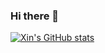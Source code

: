 ### Hi there 👋

[![Xin's GitHub stats](https://github-readme-stats.vercel.app/api?username=wxdrizzle&count_private=true)](https://github.com/anuraghazra/github-readme-stats)

<!--
**wxdrizzle/wxdrizzle** is a ✨ _special_ ✨ repository because its `README.md` (this file) appears on your GitHub profile.

Here are some ideas to get you started:

- 🔭 I’m currently working on ...
- 🌱 I’m currently learning ...
- 👯 I’m looking to collaborate on ...
- 🤔 I’m looking for help with ...
- 💬 Ask me about ...
- 📫 How to reach me: ...
- 😄 Pronouns: ...
- ⚡ Fun fact: ...
-->

